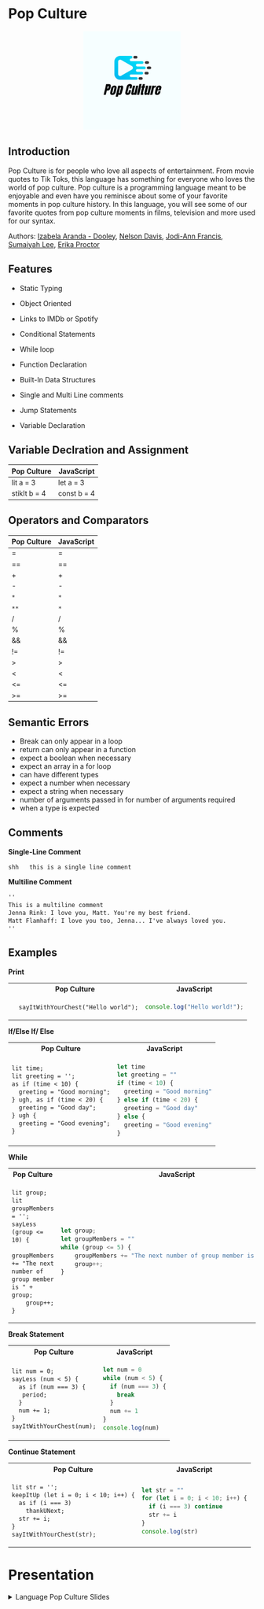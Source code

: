 # Pop Culture

<p align="center">
<img src= "docs/logo.png" height="200">
</p>

## Introduction

Pop Culture is for people who love all aspects of entertainment. From movie quotes to Tik Toks, this language has something for everyone who loves the world of pop culture. Pop culture is a programming language meant to be enjoyable and even have you reminisce about some of your favorite moments in pop culture history. In this language, you will see some of our favorite quotes from pop culture moments in films, television and more used for our syntax.

Authors: [Izabela Aranda - Dooley](https://github.com/izabela-ad), [Nelson Davis](https://github.com/nelson6400),
[Jodi-Ann Francis](https://github.com/francisjodi), [Sumaiyah Lee](https://github.com/sumaiyahlee), [Erika Proctor](https://github.com/elproctor7)

## Features

- Static Typing
- Object Oriented
- Links to IMDb or Spotify
- Conditional Statements
- While loop
- Function Declaration
- Built-In Data Structures
- Single and Multi Line comments
- Jump Statements
- Variable Declaration

  <!-- - Abstract data Type  -->
  <!-- - Functions??? -->

<!-- ## Types

| Pop Culture              | JavaScript                      |
| ------------------------ | ------------------------------- |
| makeUpYourMind           | Boolean                         |
| sayIt                    | String                          |
| whatsYourNumber          | Numbers (ints parmaterzied)     |
| didYouGetTheDigits       | Numbers (ints unlimited length) |
| whatYourFunction         | Function                        |
| Let me check my calendar | Array/List                      |
| I'm the map              | Map                             |
| look it Up               | Dictionary                      |
| my name is               | Class/Object                   | -->

## Variable Declration and Assignment

| Pop Culture  | JavaScript  |
| ------------ | ----------- |
| lit a = 3    | let a = 3   |
| stikIt b = 4 | const b = 4 |

## Operators and Comparators

| Pop Culture | JavaScript |
| ----------- | ---------- |
| =           | =          |
| ==          | ==         |
| +           | +          |
| -           | -          |
| `* `        | `*`        |
| `**`        | `*`        |
| /           | /          |
| %           | %          |
| &&          | &&         |
| !=          | !=         |
| >           | >          |
| <           | <          |
| <=          | <=         |
| >=          | >=         |

## Semantic Errors

- Break can only appear in a loop
- return can only appear in a function
- expect a boolean when necessary
- expect an array in a for loop
- can have different types
- expect a number when necessary
- expect a string when necessary
- number of arguments passed in for number of arguments required
- when a type is expected

## Comments

**Single-Line Comment**

```Pop Culture
shh   this is a single line comment
```

**Multiline Comment**

```
''
This is a multiline comment
Jenna Rink: I love you, Matt. You're my best friend.
Matt Flamhaff: I love you too, Jenna... I've always loved you.
''
```

## Examples

**Print**

<table>
  <tr>
  <th>Pop Culture</th>
  <th>JavaScript</th>
  </tr>

  <tr>
  <td>

```Pop Culture
  sayItWithYourChest("Hello world");
```

  </td>

  <td>

```JavaScript
console.log("Hello world!");
```

  </td>
  </tr>
</table>

**If/Else If/ Else**

<table>
  <tr>
  <th>Pop Culture</th>
  <th>JavaScript</th>
  </tr>

  <tr>
  <td>

```Pop Culture
lit time;
lit greeting = '';
as if (time < 10) {
  greeting = "Good morning";
} ugh, as if (time < 20) {
  greeting = "Good day";
} ugh {
  greeting = "Good evening";
}
```

  </td>

  <td>

```javascript
let time
let greeting = ""
if (time < 10) {
  greeting = "Good morning"
} else if (time < 20) {
  greeting = "Good day"
} else {
  greeting = "Good evening"
}
```

  </td>
  </tr>
</table>

**While**

<table>
  <tr>
  <th>Pop Culture</th>
  <th>JavaScript</th>
  </tr>

  <tr>
  <td style="width:100px;"><div style="overflow:scroll; width:100%">

```Pop Culture
lit group;
lit groupMembers = '';
sayLess (group <= 10) {
    groupMembers += "The next number of group member is " + group;
    group++;
}
```

  </div> </td>
 
   <td style="width:100px;"><div style="overflow:scroll; width:100%">
  
```javascript
let group;
let groupMembers = ""
while (group <= 5) {
    groupMembers += "The next number of group member is " + group;
    group++;
}
```
 </div> </td>

  </tr>
</table>

**Break Statement**

<table>
  <tr>
  <th>Pop Culture</th>
  <th>JavaScript</th>
  </tr>

  <tr>
  <td>

```Pop Culture
lit num = 0;
sayLess (num < 5) {
  as if (num === 3) {
   period;
  }
  num += 1;
}
sayItWithYourChest(num);
```

  </td>

  <td>

```javascript
let num = 0
while (num < 5) {
  if (num === 3) {
    break
  }
  num += 1
}
console.log(num)
```

  </td>
  </tr>
</table>

**Continue Statement**

<table>
  <tr>
  <th>Pop Culture</th>
  <th>JavaScript</th>
  </tr>

  <tr>
  <td>

```Pop Culture
lit str = '';
keepItUp (let i = 0; i < 10; i++) {
  as if (i === 3)
    thankUNext;
  str += i;
}
sayItWithYourChest(str);
```

  </td>

  <td>

```javascript
let str = ""
for (let i = 0; i < 10; i++) {
  if (i === 3) continue
  str += i
}
console.log(str)
```

  </td>
  </tr>
</table>

# Presentation

<details>
  <summary>Language Pop Culture Slides </summary>
  <img src="docs/Pop%20Culture%20Presentation.png" name="Pop Culture Presentation">
  <img src="docs/Pop%20Culture%20Presentation%20(7).png" name="image-name">
  <img src="docs/Pop%20Culture%20Presentation%20(1).png" name="image-name">
  <img src="docs/Pop%20Culture%20Presentation%20(2).png" name="image-name">
  <img src="docs/Pop%20Culture%20Presentation%20(3).png" name="image-name">
  <img src="docs/Pop%20Culture%20Presentation%20(4).png" name="">
    <img src="docs/Pop%20Culture%20Presentation%20(5).png" name="">
 <img src="docs/Pop%20Culture%20Presentation%20(5).png" name="">
  <img src="docs/Pop%20Culture%20Presentation%20(6).png" name="">
</details>
